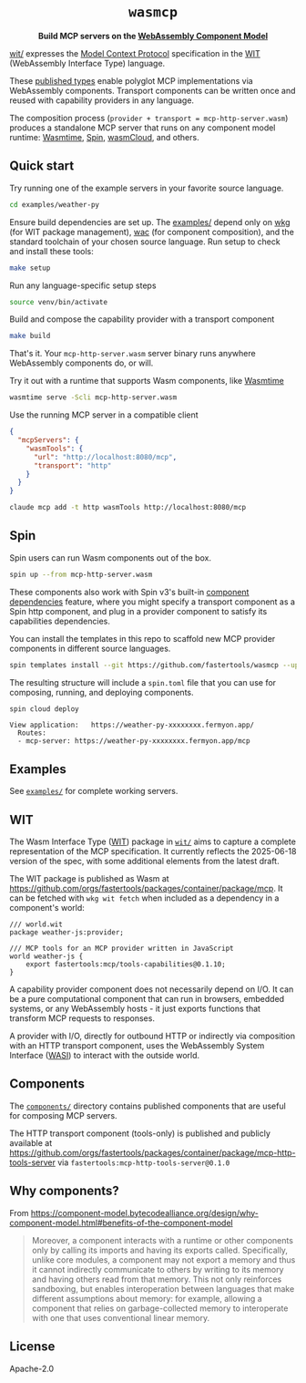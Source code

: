 <div align="center">

# `wasmcp`

**Build MCP servers on the [WebAssembly Component Model](https://component-model.bytecodealliance.org/)**
</div>

[wit/](./wit/) expresses the [Model Context Protocol](https://modelcontextprotocol.io/specification/2025-06-18) specification in the [WIT](https://component-model.bytecodealliance.org/design/wit.html) (WebAssembly Interface Type) language.

These [published types](https://github.com/orgs/fastertools/packages/container/package/mcp) enable polyglot MCP implementations via WebAssembly components. Transport components can be written once and reused with capability providers in any language.

The composition process (`provider + transport = mcp-http-server.wasm`) produces a standalone MCP server that runs on any component model runtime: [Wasmtime](https://github.com/bytecodealliance/wasmtime), [Spin](https://github.com/spinframework/spin), [wasmCloud](https://github.com/wasmCloud/wasmCloud), and others.

## Quick start

Try running one of the example servers in your favorite source language.
```bash
cd examples/weather-py
```

Ensure build dependencies are set up. The [examples/](./examples/) depend only on [wkg](https://github.com/bytecodealliance/wasm-pkg-tools) (for WIT package management), [wac](https://github.com/bytecodealliance/wac) (for component composition), and the standard toolchain of your chosen source language. Run setup to check and install these tools:
```bash
make setup
```

Run any language-specific setup steps
```bash
source venv/bin/activate
```

Build and compose the capability provider with a transport component
```bash
make build
```

That's it. Your `mcp-http-server.wasm` server binary runs anywhere WebAssembly components do, or will.

Try it out with a runtime that supports Wasm components, like [Wasmtime](https://github.com/bytecodealliance/wasmtime)
```bash
wasmtime serve -Scli mcp-http-server.wasm
```

Use the running MCP server in a compatible client
```json
{
  "mcpServers": {
    "wasmTools": {
      "url": "http://localhost:8080/mcp",
      "transport": "http"
    }
  }
}
```

```bash
claude mcp add -t http wasmTools http://localhost:8080/mcp
```

## Spin

Spin users can run Wasm components out of the box.

```bash
spin up --from mcp-http-server.wasm
```

These components also work with Spin v3's built-in [component dependencies](https://spinframework.dev/v3/writing-apps#using-component-dependencies) feature, where you might specify a transport component as a Spin http component, and plug in a provider component to satisfy its capabilities dependencies.

You can install the templates in this repo to scaffold new MCP provider components in different source languages.
```bash
spin templates install --git https://github.com/fastertools/wasmcp --upgrade
```

The resulting structure will include a `spin.toml` file that you can use for composing, running, and deploying components.
```bash
spin cloud deploy
```
```
View application:   https://weather-py-xxxxxxxx.fermyon.app/
  Routes:
  - mcp-server: https://weather-py-xxxxxxxx.fermyon.app/mcp
```

## Examples

See [`examples/`](./examples/) for complete working servers.

## WIT

The Wasm Interface Type ([WIT](https://component-model.bytecodealliance.org/design/wit.html)) package in [`wit/`](./wit/) aims to capture a complete representation of the MCP specification. It currently reflects the 2025-06-18 version of the spec, with some additional elements from the latest draft.

The WIT package is published as Wasm at https://github.com/orgs/fastertools/packages/container/package/mcp. It can be fetched with `wkg wit fetch` when included as a dependency in a component's world:

```
/// world.wit
package weather-js:provider;

/// MCP tools for an MCP provider written in JavaScript
world weather-js {
    export fastertools:mcp/tools-capabilities@0.1.10;
}
```

A capability provider component does not necessarily depend on I/O. It can be a pure computational component that can run in browsers, embedded systems, or any WebAssembly hosts - it just exports functions that transform MCP requests to responses.

A provider with I/O, directly for outbound HTTP or indirectly via composition with an HTTP transport component, uses the WebAssembly System Interface ([WASI](https://github.com/WebAssembly/WASI)) to interact with the outside world.

## Components

The [`components/`](./components/) directory contains published components that are useful for composing MCP servers.

The HTTP transport component (tools-only) is published and publicly available at https://github.com/orgs/fastertools/packages/container/package/mcp-http-tools-server via `fastertools:mcp-http-tools-server@0.1.0`

## Why components?

From https://component-model.bytecodealliance.org/design/why-component-model.html#benefits-of-the-component-model

>Moreover, a component interacts with a runtime or other components only by calling its imports and having its exports called. Specifically, unlike core modules, a component may not export a memory and thus it cannot indirectly communicate to others by writing to its memory and having others read from that memory. This not only reinforces sandboxing, but enables interoperation between languages that make different assumptions about memory: for example, allowing a component that relies on garbage-collected memory to interoperate with one that uses conventional linear memory.

## License

Apache-2.0